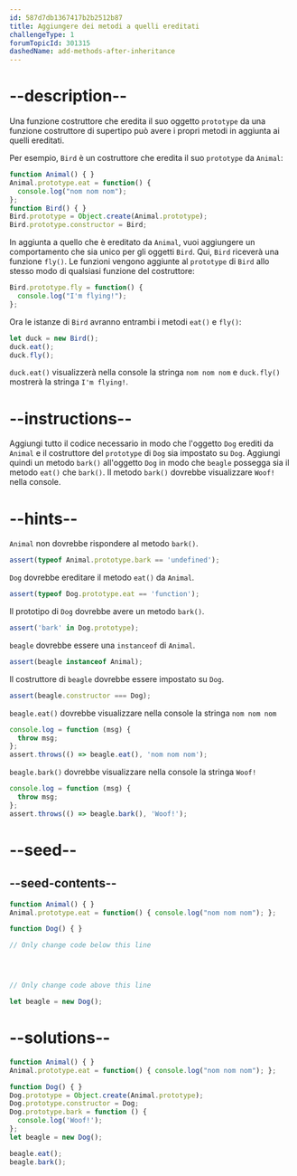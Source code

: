 ```yaml
---
id: 587d7db1367417b2b2512b87
title: Aggiungere dei metodi a quelli ereditati
challengeType: 1
forumTopicId: 301315
dashedName: add-methods-after-inheritance
---
```


# --description--

Una funzione costruttore che eredita il suo oggetto `prototype` da una funzione costruttore di supertipo può avere i propri metodi in aggiunta ai quelli ereditati.

Per esempio, `Bird` è un costruttore che eredita il suo `prototype` da `Animal`:

```js
function Animal() { }
Animal.prototype.eat = function() {
  console.log("nom nom nom");
};
function Bird() { }
Bird.prototype = Object.create(Animal.prototype);
Bird.prototype.constructor = Bird;
```

In aggiunta a quello che è ereditato da `Animal`, vuoi aggiungere un comportamento che sia unico per gli oggetti `Bird`. Qui, `Bird` riceverà una funzione `fly()`. Le funzioni vengono aggiunte al `prototype` di `Bird` allo stesso modo di qualsiasi funzione del costruttore:

```js
Bird.prototype.fly = function() {
  console.log("I'm flying!");
};
```

Ora le istanze di `Bird` avranno entrambi i metodi `eat()` e `fly()`:

```js
let duck = new Bird();
duck.eat();
duck.fly();
```

`duck.eat()` visualizzerà nella console la stringa `nom nom nom` e `duck.fly()` mostrerà la stringa `I'm flying!`.

# --instructions--

Aggiungi tutto il codice necessario in modo che l'oggetto `Dog` erediti da `Animal` e il costruttore del `prototype` di `Dog` sia impostato su `Dog`. Aggiungi quindi un metodo `bark()` all'oggetto `Dog` in modo che `beagle` possegga sia il metodo `eat()` che `bark()`. Il metodo `bark()` dovrebbe visualizzare `Woof!` nella console.

# --hints--

`Animal` non dovrebbe rispondere al metodo `bark()`.

```js
assert(typeof Animal.prototype.bark == 'undefined');
```

`Dog` dovrebbe ereditare il metodo `eat()` da `Animal`.

```js
assert(typeof Dog.prototype.eat == 'function');
```

Il prototipo di `Dog` dovrebbe avere un metodo `bark()`.

```js
assert('bark' in Dog.prototype);
```

`beagle` dovrebbe essere una `instanceof` di `Animal`.

```js
assert(beagle instanceof Animal);
```

Il costruttore di `beagle` dovrebbe essere impostato su `Dog`.

```js
assert(beagle.constructor === Dog);
```

`beagle.eat()` dovrebbe visualizzare nella console la stringa `nom nom nom`

```js
console.log = function (msg) {
  throw msg;
};
assert.throws(() => beagle.eat(), 'nom nom nom');
```

`beagle.bark()` dovrebbe visualizzare nella console la stringa `Woof!`

```js
console.log = function (msg) {
  throw msg;
};
assert.throws(() => beagle.bark(), 'Woof!');
```

# --seed--

## --seed-contents--

```js
function Animal() { }
Animal.prototype.eat = function() { console.log("nom nom nom"); };

function Dog() { }

// Only change code below this line




// Only change code above this line

let beagle = new Dog();
```

# --solutions--

```js
function Animal() { }
Animal.prototype.eat = function() { console.log("nom nom nom"); };

function Dog() { }
Dog.prototype = Object.create(Animal.prototype);
Dog.prototype.constructor = Dog;
Dog.prototype.bark = function () {
  console.log('Woof!');
};
let beagle = new Dog();

beagle.eat();
beagle.bark();
```
